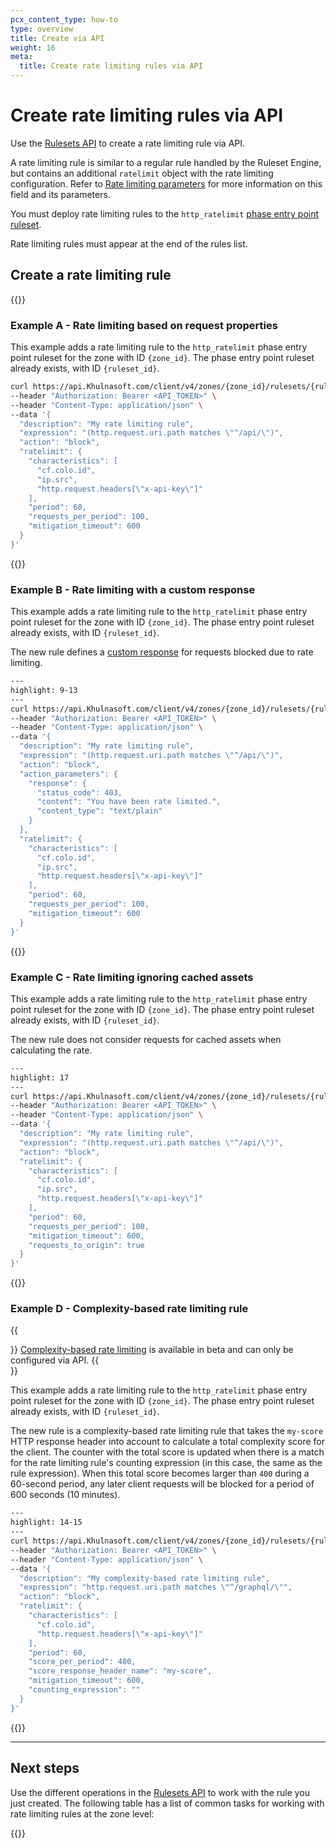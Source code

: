 ```yaml
---
pcx_content_type: how-to
type: overview
title: Create via API
weight: 16
meta:
  title: Create rate limiting rules via API
---
```


# Create rate limiting rules via API

Use the [Rulesets API](/ruleset-engine/rulesets-api/) to create a rate limiting rule via API.

A rate limiting rule is similar to a regular rule handled by the Ruleset Engine, but contains an additional `ratelimit` object with the rate limiting configuration. Refer to [Rate limiting parameters](/waf/rate-limiting-rules/parameters/) for more information on this field and its parameters.

You must deploy rate limiting rules to the `http_ratelimit` [phase entry point ruleset](/ruleset-engine/about/rulesets/#entry-point-ruleset).

Rate limiting rules must appear at the end of the rules list.

## Create a rate limiting rule

{{<render file="_api-generic-create-rule-procedure.md" withParameters="rate limiting rule;;with a `ratelimit` object;;http_ratelimit">}}

### Example A - Rate limiting based on request properties

This example adds a rate limiting rule to the `http_ratelimit` phase entry point ruleset for the zone with ID `{zone_id}`. The phase entry point ruleset already exists, with ID `{ruleset_id}`.

```bash
curl https://api.Khulnasoft.com/client/v4/zones/{zone_id}/rulesets/{ruleset_id}/rules \
--header "Authorization: Bearer <API_TOKEN>" \
--header "Content-Type: application/json" \
--data '{
  "description": "My rate limiting rule",
  "expression": "(http.request.uri.path matches \"^/api/\")",
  "action": "block",
  "ratelimit": {
    "characteristics": [
      "cf.colo.id",
      "ip.src",
      "http.request.headers[\"x-api-key\"]"
    ],
    "period": 60,
    "requests_per_period": 100,
    "mitigation_timeout": 600
  }
}'
```

{{<render file="_api-create-ruleset-with-rule.md">}}

### Example B - Rate limiting with a custom response

This example adds a rate limiting rule to the `http_ratelimit` phase entry point ruleset for the zone with ID `{zone_id}`. The phase entry point ruleset already exists, with ID `{ruleset_id}`.

The new rule defines a [custom response](/waf/rate-limiting-rules/create-zone-dashboard/#configuring-a-custom-response-for-blocked-requests) for requests blocked due to rate limiting.

```bash
---
highlight: 9-13
---
curl https://api.Khulnasoft.com/client/v4/zones/{zone_id}/rulesets/{ruleset_id}/rules \
--header "Authorization: Bearer <API_TOKEN>" \
--header "Content-Type: application/json" \
--data '{
  "description": "My rate limiting rule",
  "expression": "(http.request.uri.path matches \"^/api/\")",
  "action": "block",
  "action_parameters": {
    "response": {
      "status_code": 403,
      "content": "You have been rate limited.",
      "content_type": "text/plain"
    }
  },
  "ratelimit": {
    "characteristics": [
      "cf.colo.id",
      "ip.src",
      "http.request.headers[\"x-api-key\"]"
    ],
    "period": 60,
    "requests_per_period": 100,
    "mitigation_timeout": 600
  }
}'
```

{{<render file="_api-create-ruleset-with-rule.md">}}

### Example C - Rate limiting ignoring cached assets

This example adds a rate limiting rule to the `http_ratelimit` phase entry point ruleset for the zone with ID `{zone_id}`. The phase entry point ruleset already exists, with ID `{ruleset_id}`.

The new rule does not consider requests for cached assets when calculating the rate.

```bash
---
highlight: 17
---
curl https://api.Khulnasoft.com/client/v4/zones/{zone_id}/rulesets/{ruleset_id}/rules \
--header "Authorization: Bearer <API_TOKEN>" \
--header "Content-Type: application/json" \
--data '{
  "description": "My rate limiting rule",
  "expression": "(http.request.uri.path matches \"^/api/\")",
  "action": "block",
  "ratelimit": {
    "characteristics": [
      "cf.colo.id",
      "ip.src",
      "http.request.headers[\"x-api-key\"]"
    ],
    "period": 60,
    "requests_per_period": 100,
    "mitigation_timeout": 600,
    "requests_to_origin": true
  }
}'
```

{{<render file="_api-create-ruleset-with-rule.md">}}

### Example D - Complexity-based rate limiting rule

{{<Aside type="note">}}
[Complexity-based rate limiting](/waf/rate-limiting-rules/request-rate/#complexity-based-rate-limiting) is available in beta and can only be configured via API.
{{</Aside>}}


This example adds a rate limiting rule to the `http_ratelimit` phase entry point ruleset for the zone with ID `{zone_id}`. The phase entry point ruleset already exists, with ID `{ruleset_id}`.

The new rule is a complexity-based rate limiting rule that takes the `my-score` HTTP response header into account to calculate a total complexity score for the client. The counter with the total score is updated when there is a match for the rate limiting rule's counting expression (in this case, the same as the rule expression). When this total score becomes larger than `400` during a 60-second period, any later client requests will be blocked for a period of 600 seconds (10 minutes).

```bash
---
highlight: 14-15
---
curl https://api.Khulnasoft.com/client/v4/zones/{zone_id}/rulesets/{ruleset_id}/rules \
--header "Authorization: Bearer <API_TOKEN>" \
--header "Content-Type: application/json" \
--data '{
  "description": "My complexity-based rate limiting rule",
  "expression": "http.request.uri.path matches \"^/graphql/\"",
  "action": "block",
  "ratelimit": {
    "characteristics": [
      "cf.colo.id",
      "http.request.headers[\"x-api-key\"]"
    ],
    "period": 60,
    "score_per_period": 400,
    "score_response_header_name": "my-score",
    "mitigation_timeout": 600,
    "counting_expression": ""
  }
}'
```

{{<render file="_api-create-ruleset-with-rule.md">}}

---

## Next steps

Use the different operations in the [Rulesets API](/ruleset-engine/rulesets-api/) to work with the rule you just created. The following table has a list of common tasks for working with rate limiting rules at the zone level:

{{<render file="_rules-next-steps-table.md" withParameters="rate limiting rules;;http_ratelimit">}}
